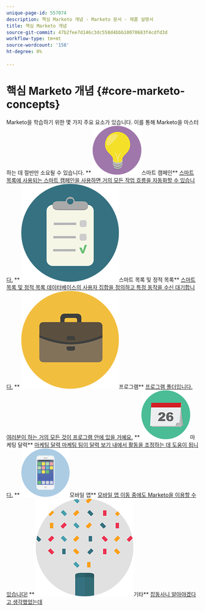 ```yaml
---
unique-page-id: 557074
description: 핵심 Marketo 개념 - Marketo 문서 - 제품 설명서
title: 핵심 Marketo 개념
source-git-commit: 47b2fee7d146c3dc558d4bbb10070683f4cdfd3d
workflow-type: tm+mt
source-wordcount: '158'
ht-degree: 0%

---
```



# 핵심 Marketo 개념 {#core-marketo-concepts}

Marketo을 학습하기 위한 몇 가지 주요 요소가 있습니다. 이를 통해 Marketo을 마스터하는 데 절반만 소요될 수 있습니다.
** ![스마트 캠페인](assets/seo-01.png)스마트 캠페인** [스마트 목록에 사용되는 스마트 캠페인을 사용하면 거의 모든 작업 흐름을 자동화할 수 있습니다.](https://docs.marketo.com/display/DOCS/Smart+Campaigns)     ** ![스마트 목록 및 정적 목록](assets/office-35.png)스마트 목록 및 정적 목록** [스마트 목록 및 정적 목록 데이터베이스의 사용자 집합을 정의하고 특정 동작을 수신 대기합니다.](https://docs.marketo.com/display/DOCS/Smart+Lists+and+Static+Lists)     ** ![프로그램](assets/office-02.png)프로그램** [프로그램 폴더입니다. 여러분이 하는 거의 모든 것이 프로그램 안에 있을 거예요.](https://docs.marketo.com/display/DOCS/Programs)     ** ![마케팅 달력](assets/office-10.png)마케팅 달력** [마케팅 달력 마케팅 팀이 달력 보기 내에서 활동을 조정하는 데 도움이 됩니다.](https://docs.marketo.com/display/DOCS/Marketing+Calendar)     ** ![모바일 앱](assets/mobile-apps.png)모바일 앱** [모바일 앱 이동 중에도 Marketo을 이용할 수 있습니다!](core-marketo-concepts/mobile-apps.md)     ** ![기타](assets/party-11.png)기타** [잡동사니 알아야겠다고 생각했었는데](https://docs.marketo.com/display/DOCS/Miscellaneous)